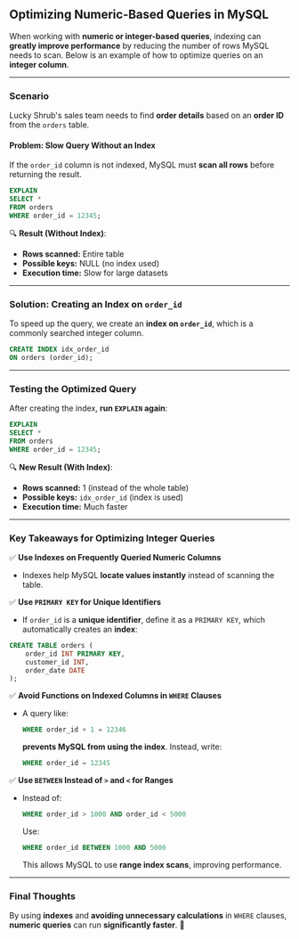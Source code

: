 ## **Optimizing Numeric-Based Queries in MySQL**

When working with **numeric or integer-based queries**, indexing can **greatly improve performance** by reducing the number of rows MySQL needs to scan. Below is an example of how to optimize queries on an **integer column**.  

---

### **Scenario**  
Lucky Shrub's sales team needs to find **order details** based on an **order ID** from the `orders` table.  

#### **Problem: Slow Query Without an Index**  
If the `order_id` column is not indexed, MySQL must **scan all rows** before returning the result.  

```sql
EXPLAIN  
SELECT *  
FROM orders  
WHERE order_id = 12345;
```

🔍 **Result (Without Index)**:  
- **Rows scanned:** Entire table  
- **Possible keys:** NULL (no index used)  
- **Execution time:** Slow for large datasets  

---

### **Solution: Creating an Index on `order_id`**  

To speed up the query, we create an **index on `order_id`**, which is a commonly searched integer column.  

```sql
CREATE INDEX idx_order_id  
ON orders (order_id);
```

---

### **Testing the Optimized Query**  

After creating the index, **run `EXPLAIN` again**:  

```sql
EXPLAIN  
SELECT *  
FROM orders  
WHERE order_id = 12345;
```

🔍 **New Result (With Index)**:  
- **Rows scanned:** 1 (instead of the whole table)  
- **Possible keys:** `idx_order_id` (index is used)  
- **Execution time:** Much faster  

---

### **Key Takeaways for Optimizing Integer Queries**  

✅ **Use Indexes on Frequently Queried Numeric Columns**  
- Indexes help MySQL **locate values instantly** instead of scanning the table.  

✅ **Use `PRIMARY KEY` for Unique Identifiers**  
- If `order_id` is a **unique identifier**, define it as a `PRIMARY KEY`, which automatically creates an **index**:  

```sql
CREATE TABLE orders (
    order_id INT PRIMARY KEY,
    customer_id INT,
    order_date DATE
);
```

✅ **Avoid Functions on Indexed Columns in `WHERE` Clauses**  
- A query like:  
  ```sql
  WHERE order_id + 1 = 12346
  ```
  **prevents MySQL from using the index**. Instead, write:  
  ```sql
  WHERE order_id = 12345
  ```

✅ **Use `BETWEEN` Instead of `>` and `<` for Ranges**  
- Instead of:  
  ```sql
  WHERE order_id > 1000 AND order_id < 5000
  ```
  Use:  
  ```sql
  WHERE order_id BETWEEN 1000 AND 5000
  ```
  This allows MySQL to use **range index scans**, improving performance.  

---

### **Final Thoughts**  
By using **indexes** and **avoiding unnecessary calculations** in `WHERE` clauses, **numeric queries** can run **significantly faster**. 🚀
